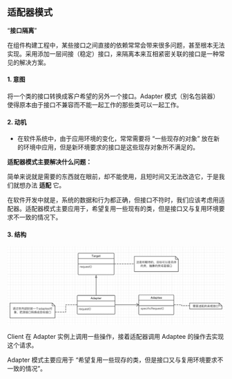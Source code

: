 ## 适配器模式

“**接口隔离**”

在组件构建工程中，某些接口之间直接的依赖常常会带来很多问题，甚至根本无法实现。采用添加一层间接（稳定）接口，来隔离本来互相紧密关联的接口是一种常见的解决方案。

#### 1. 意图

将一个类的接口转换成客户希望的另外一个接口。Adapter 模式（别名包装器）使得原本由于接口不兼容而不能一起工作的那些类可以一起工作。

#### 2. 动机

- 在软件系统中，由于应用环境的变化，常常需要将 “一些现存的对象” 放在新的环境中应用，但是新环境要求的接口是这些现存对象所不满足的。

**适配器模式主要解决什么问题：**

简单来说就是需要的东西就在眼前，却不能使用，且短时间又无法改造它，于是我们就想办法 **适配** 它。

在软件开发中就是，系统的数据和行为都正确，但接口不符时，我们应该考虑用适配器。适配器模式主要应用于，希望复用一些现有的类，但是接口又与复用环境要求不一致的情况下。

#### 3. 结构

![适配器模式](../imgs/Adapter.png)

Client 在 Adapter 实例上调用一些操作，接着适配器调用 Adaptee 的操作去实现这个请求。

Adapter 模式主要应用于 “希望复用一些现存的类，但是接口又与复用环境要求不一致的情况”。
